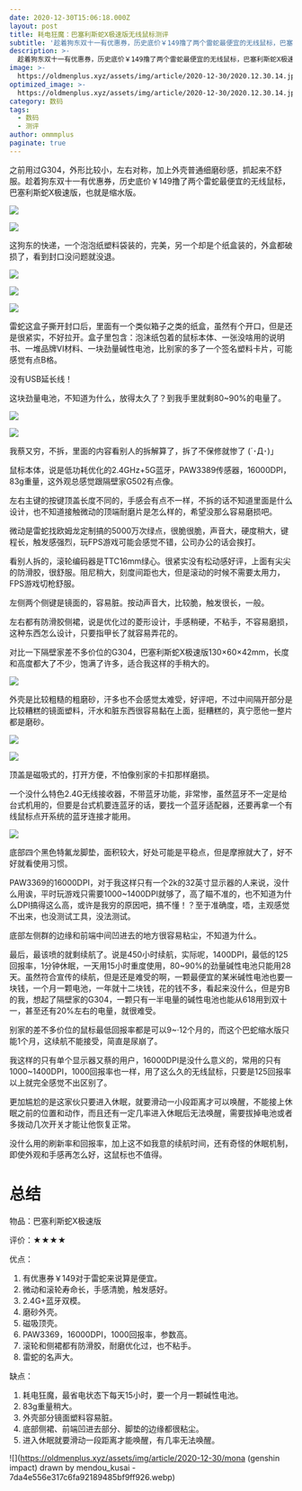 ```yaml
---
date: 2020-12-30T15:06:18.000Z
layout: post
title: 耗电狂魔：巴塞利斯蛇X极速版无线鼠标测评
subtitle: '趁着狗东双十一有优惠券，历史底价￥149撸了两个雷蛇最便宜的无线鼠标，巴塞利斯蛇X极速版，也就是缩水版。'
description: >-
  趁着狗东双十一有优惠券，历史底价￥149撸了两个雷蛇最便宜的无线鼠标，巴塞利斯蛇X极速版，也就是缩水版。
image: >-
  https://oldmenplus.xyz/assets/img/article/2020-12-30/2020.12.30.14.jpg
optimized_image: >-
  https://oldmenplus.xyz/assets/img/article/2020-12-30/2020.12.30.14.jpg
category: 数码
tags:
  - 数码
  - 测评
author: ommmplus
paginate: true
---
```


之前用过G304，外形比较小，左右对称，加上外壳普通细磨砂感，抓起来不舒服。趁着狗东双十一有优惠券，历史底价￥149撸了两个雷蛇最便宜的无线鼠标，巴塞利斯蛇X极速版，也就是缩水版。

![](https://oldmenplus.xyz/assets/img/article/2020-12-30/2020.12.30.05.jpg)

![](https://oldmenplus.xyz/assets/img/article/2020-12-30/2020.12.30.06.jpg)

这狗东的快递，一个泡泡纸塑料袋装的，完美，另一个却是个纸盒装的，外盒都破损了，看到封口没问题就没退。

![](https://oldmenplus.xyz/assets/img/article/2020-12-30/2020.12.30.07.jpg)

![](https://oldmenplus.xyz/assets/img/article/2020-12-30/2020.12.30.09.jpg)

![](https://oldmenplus.xyz/assets/img/article/2020-12-30/2020.12.30.08.jpg)

雷蛇这盒子撕开封口后，里面有一个类似箱子之类的纸盒，虽然有个开口，但是还是很紧实，不好拉开。盒子里包含：泡沫纸包着的鼠标本体、一张没啥用的说明书、一堆品牌VI材料、一块劲量碱性电池，比别家的多了一个签名塑料卡片，可能感觉有点B格。

没有USB延长线！

这块劲量电池，不知道为什么，放得太久了？到我手里就剩80~90%的电量了。

![](https://oldmenplus.xyz/assets/img/article/2020-12-30/2020.12.30.01.jpg)

![](https://oldmenplus.xyz/assets/img/article/2020-12-30/2020.12.30.10.jpg)

我蔡又穷，不拆，里面的内容看别人的拆解算了，拆了不保修就惨了 (´･Д･)」

鼠标本体，说是低功耗优化的2.4GHz+5G蓝牙，PAW3389传感器，16000DPI，83g重量，这外观总感觉跟隔壁家G502有点像。

左右主键的按键顶盖长度不同的，手感会有点不一样，不拆的话不知道里面是什么设计，也不知道接触微动的顶端耐磨片是怎么样的，希望没那么容易磨损吧。

微动是雷蛇找欧姆龙定制搞的5000万次绿点，很脆很脆，声音大，硬度稍大，键程长，触发感强烈，玩FPS游戏可能会感觉不错，公司办公的话会挨打。

看别人拆的，滚轮编码器是TTC16mm绿心。很紧实没有松动感好评，上面有尖尖的防滑胶，很舒服。阻尼稍大，刻度间距也大，但是滚动的时候不需要太用力，FPS游戏切枪舒服。

左侧两个侧键是镜面的，容易脏。按动声音大，比较脆，触发很长，一般。

左右都有防滑胶侧裙，说是优化过的菱形设计，手感稍硬，不粘手，不容易磨损，这种东西怎么设计，只要指甲长了就容易弄花的。

对比一下隔壁家差不多价位的G304，巴塞利斯蛇X极速版130×60×42mm，长度和高度都大了不少，饱满了许多，适合我这样的手稍大的。

![](https://oldmenplus.xyz/assets/img/article/2020-12-30/2020.12.30.02.jpg)

外壳是比较粗糙的粗磨砂，汗多也不会感觉太难受，好评吧，不过中间隔开部分是比较糟糕的镜面塑料，汗水和脏东西很容易黏在上面，挺糟糕的，真宁愿他一整片都是磨砂。

![](https://oldmenplus.xyz/assets/img/article/2020-12-30/2020.12.30.11.jpg)

![](https://oldmenplus.xyz/assets/img/article/2020-12-30/2020.12.30.12.jpg)

顶盖是磁吸式的，打开方便，不怕像别家的卡扣那样磨损。

一个没什么特色2.4G无线接收器，不带蓝牙功能，非常惨，虽然蓝牙不一定是给台式机用的，但要是台式机要连蓝牙的话，要找一个蓝牙适配器，还要再拿一个有线鼠标点开系统的蓝牙连接才能用。

![](https://oldmenplus.xyz/assets/img/article/2020-12-30/2020.12.30.04.jpg)

底部四个黑色特氟龙脚垫，面积较大，好处可能是平稳点，但是摩擦就大了，好不好就看使用习惯。

PAW3369的16000DPI，对于我这样只有一个2k的32英寸显示器的人来说，没什么用诶，平时玩游戏只需要1000~1400DPI就够了，高了瞄不准的，也不知道为什么DPI搞得这么高，或许是我穷的原因吧，搞不懂！？至于准确度，唔，主观感觉不出来，也没测试工具，没法测试。

底部左侧群的边缘和前端中间凹进去的地方很容易粘尘，不知道为什么。

最后，最该喷的就剩续航了。说是450小时续航，实际呢，1400DPI，最低的125回报率，1分钟休眠，一天用15小时重度使用，80~90%的劲量碱性电池只能用28天。虽然符合宣传的续航，但是还是难受的啊，一颗最便宜的某米碱性电池也要一块钱，一个月一颗电池，一年就十二块钱，花的钱不多，看起来没什么，但是穷B的我，想起了隔壁家的G304，一颗只有一半电量的碱性电池也能从618用到双十一，甚至还有20%左右的电量，就很难受。

别家的差不多价位的鼠标最低回报率都是可以9~·12个月的，而这个巴蛇缩水版只能1个月，这续航不能接受，简直是尿崩了。

我这样的只有单个显示器又蔡的用户，16000DPI是没什么意义的，常用的只有1000~1400DPI，1000回报率也一样，用了这么久的无线鼠标，只要是125回报率以上就完全感觉不出区别了。

更加尴尬的是这家伙只要进入休眠，就要滑动一小段距离才可以唤醒，不能接上休眠之前的位置和动作，而且还有一定几率进入休眠后无法唤醒，需要拔掉电池或者多拨动几次开关才能让他恢复正常。

没什么用的刷新率和回报率，加上这不如我意的续航时间，还有奇怪的休眠机制，即使外观和手感再怎么好，这鼠标也不值得。

# 总结

物品：巴塞利斯蛇X极速版

评价：★★★★

优点：

1. 有优惠券￥149对于雷蛇来说算是便宜。
2. 微动和滚轮寿命长，手感清脆，触发感好。
3. 2.4G+蓝牙双模。
4. 磨砂外壳。
5. 磁吸顶壳。
6. PAW3369，16000DPI，1000回报率，参数高。
7. 滚轮和侧裙都有防滑胶，耐磨优化过，也不粘手。
8. 雷蛇的名声大。

缺点：

1. 耗电狂魔，最省电状态下每天15小时，要一个月一颗碱性电池。
2. 83g重量稍大。
3. 外壳部分镜面塑料容易脏。
4. 底部侧裙、前端凹进去部分、脚垫的边缘都很粘尘。
5. 进入休眠就要滑动一段距离才能唤醒，有几率无法唤醒。

![](https://oldmenplus.xyz/assets/img/article/2020-12-30/mona (genshin impact) drawn by mendou_kusai - 7da4e556e317c6fa92189485bf9ff926.webp)